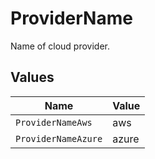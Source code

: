 # ProviderName

Name of cloud provider.


## Values

| Name                | Value               |
| ------------------- | ------------------- |
| `ProviderNameAws`   | aws                 |
| `ProviderNameAzure` | azure               |